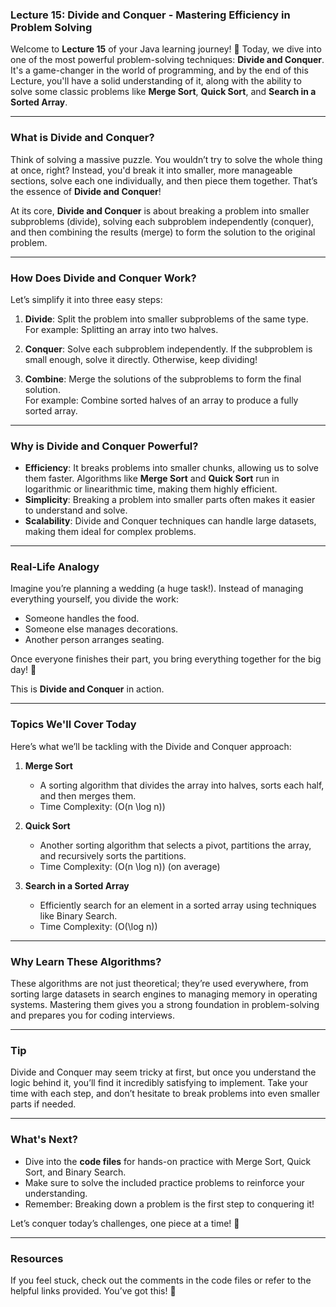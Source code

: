 ### **Lecture 15: Divide and Conquer - Mastering Efficiency in Problem Solving**

Welcome to **Lecture 15** of your Java learning journey! 🎉 Today, we dive into one of the most powerful problem-solving techniques: **Divide and Conquer**. It's a game-changer in the world of programming, and by the end of this Lecture, you'll have a solid understanding of it, along with the ability to solve some classic problems like **Merge Sort**, **Quick Sort**, and **Search in a Sorted Array**.

---

### **What is Divide and Conquer?**
Think of solving a massive puzzle. You wouldn’t try to solve the whole thing at once, right? Instead, you'd break it into smaller, more manageable sections, solve each one individually, and then piece them together. That’s the essence of **Divide and Conquer**!

At its core, **Divide and Conquer** is about breaking a problem into smaller subproblems (divide), solving each subproblem independently (conquer), and then combining the results (merge) to form the solution to the original problem.

---

### **How Does Divide and Conquer Work?**
Let’s simplify it into three easy steps:

1. **Divide**: Split the problem into smaller subproblems of the same type.  
   For example: Splitting an array into two halves.

2. **Conquer**: Solve each subproblem independently. If the subproblem is small enough, solve it directly. Otherwise, keep dividing!

3. **Combine**: Merge the solutions of the subproblems to form the final solution.  
   For example: Combine sorted halves of an array to produce a fully sorted array.

---

### **Why is Divide and Conquer Powerful?**
- **Efficiency**: It breaks problems into smaller chunks, allowing us to solve them faster. Algorithms like **Merge Sort** and **Quick Sort** run in logarithmic or linearithmic time, making them highly efficient.
- **Simplicity**: Breaking a problem into smaller parts often makes it easier to understand and solve.
- **Scalability**: Divide and Conquer techniques can handle large datasets, making them ideal for complex problems.

---

### **Real-Life Analogy**
Imagine you’re planning a wedding (a huge task!). Instead of managing everything yourself, you divide the work:
- Someone handles the food.
- Someone else manages decorations.
- Another person arranges seating.

Once everyone finishes their part, you bring everything together for the big day! 🎊

This is **Divide and Conquer** in action.

---

### **Topics We'll Cover Today**
Here’s what we’ll be tackling with the Divide and Conquer approach:

1. **Merge Sort**  
   - A sorting algorithm that divides the array into halves, sorts each half, and then merges them.  
   - Time Complexity: \(O(n \log n)\)  

2. **Quick Sort**  
   - Another sorting algorithm that selects a pivot, partitions the array, and recursively sorts the partitions.  
   - Time Complexity: \(O(n \log n)\) (on average)  

3. **Search in a Sorted Array**  
   - Efficiently search for an element in a sorted array using techniques like Binary Search.  
   - Time Complexity: \(O(\log n)\)  

---

### **Why Learn These Algorithms?**
These algorithms are not just theoretical; they’re used everywhere, from sorting large datasets in search engines to managing memory in operating systems. Mastering them gives you a strong foundation in problem-solving and prepares you for coding interviews.

---

### **Tip**
Divide and Conquer may seem tricky at first, but once you understand the logic behind it, you’ll find it incredibly satisfying to implement. Take your time with each step, and don’t hesitate to break problems into even smaller parts if needed.

---

### **What's Next?**
- Dive into the **code files** for hands-on practice with Merge Sort, Quick Sort, and Binary Search.  
- Make sure to solve the included practice problems to reinforce your understanding.  
- Remember: Breaking down a problem is the first step to conquering it!

Let’s conquer today’s challenges, one piece at a time! 💪

--- 

### **Resources**
If you feel stuck, check out the comments in the code files or refer to the helpful links provided. You’ve got this! 🚀


